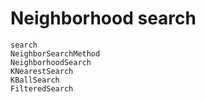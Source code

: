 # Neighborhood search

```@docs
search
NeighborSearchMethod
NeighborhoodSearch
KNearestSearch
KBallSearch
FilteredSearch
```
